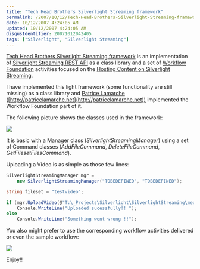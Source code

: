 ```yaml
---
title: "Tech Head Brothers Silverlight Streaming framework"
permalink: /2007/10/12/Tech-Head-Brothers-Silverlight-Streaming-framework/
date: 10/12/2007 4:24:05 AM
updated: 10/12/2007 4:24:05 AM
disqusIdentifier: 20071012042405
tags: ["Silverlight", "Silverlight Streaming"]
---
```

[Tech Head Brothers Silverlight Streaming framework](http://www.codeplex.com/THBSLSFramework) is an implementation of [Silverlight Streaming REST API](http://msdn2.microsoft.com/en-us/library/bb851621.aspx) as a class library and a set of [Workflow Foundation](http://msdn.microsoft.com/workflow/) activities focused on the [Hosting Content on Silverlight Streaming](http://msdn2.microsoft.com/en-us/library/bb802532.aspx).  

I have implemented this light framework (some functionality are still missing) as a class library and [Patrice Lamarche](http://www.techheadbrothers.com/Auteurs.aspx/patrice-lamarche) ([http://patricelamarche.net](http://patricelamarche.net)) implemented the Workflow Foundation part of it.  
<!-- more -->

The following picture shows the classes used in the framework:  

![](http://farm3.static.flickr.com/2404/1544834652_bb88cafa0d_o.jpg) 

It is basic with a Manager class (*SilverlightStreamingManager*) using a set of Command classes (*AddFileCommand*, *DeleteFileCommand*, *GetFilesetFilesCommand*).

Uploading a Video is as simple as those few lines:

```csharp
SilverlightStreamingManager mgr =
    new SilverlightStreamingManager("TOBEDEFINED", "TOBEDEFINED");

string fileset = "testvideo";

if (mgr.UploadVideo(@"T:\_Projects\Silverlight\SilverlightStreaming\media\fiona.wmv", fileset))
    Console.WriteLine("Uploaded sucessfully!! ");
else
    Console.WriteLine("Something went wrong !!");
```

You also might prefer to use the corresponding workflow activities delivered or even the sample workflow:

![](http://farm3.static.flickr.com/2166/1544053443_2beb3e2919_o.jpg) 

Enjoy!!
